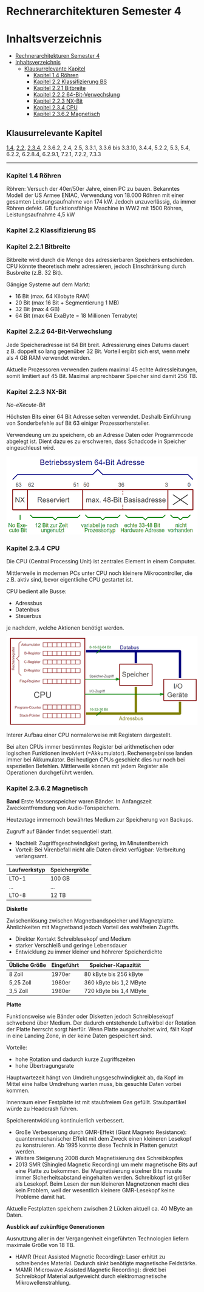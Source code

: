 
# Rechnerarchitekturen Semester 4

# Inhaltsverzeichnis

- [Rechnerarchitekturen Semester 4](#rechnerarchitekturen-semester-4)
- [Inhaltsverzeichnis](#inhaltsverzeichnis)
  - [Klausurrelevante Kapitel](#klausurrelevante-kapitel)
    - [Kapitel 1.4 Röhren](#kapitel-14-röhren)
    - [Kapitel 2.2 Klassifizierung BS](#kapitel-22-klassifizierung-bs)
    - [Kapitel 2.2.1 Bitbreite](#kapitel-221-bitbreite)
    - [Kapitel 2.2.2 64-Bit-Verwechslung](#kapitel-222-64-bit-verwechslung)
    - [Kapitel 2.2.3 NX-Bit](#kapitel-223-nx-bit)
    - [Kapitel 2.3.4 CPU](#kapitel-234-cpu)
    - [Kapitel 2.3.6.2 Magnetisch](#kapitel-2362-magnetisch)

## Klausurrelevante Kapitel

[1.4](#Kapitel1.4Röhren), [2.2](#Kapitel2.2KlassifizierungBS), [2.3.4](#Kapitel2.3.4CPU), 2.3.6.2, 2.4, 2.5, 3.3.1, 3.3.6 bis 3.3.10, 3.4.4,
5.2.2, 5.3, 5.4, 6.2.2, 6.2.8.4, 6.2.9.1, 7.2.1, 7.2.2, 7.3.3

---

### Kapitel 1.4 Röhren

Röhren: Versuch der 40er/50er Jahre, einen PC zu bauen. Bekanntes Modell der US Armee ENIAC, Verwendung von 18.000 Röhren mit einer gesamten Leistungsaufnahme von 174 kW. Jedoch unzuverlässig, da immer Röhren defekt.
GB funktionsfähige Maschine in WW2 mit 1500 Röhren, Leistungsaufnahme 4,5 kW

### Kapitel 2.2 Klassifizierung BS

### Kapitel 2.2.1 Bitbreite

Bitbreite wird durch die Menge des adressierbaren Speichers entschieden.
CPU könnte theoretisch mehr adressieren, jedoch EInschränkung durch Busbreite (z.B. 32 Bit).

Gängige Systeme auf dem Markt:

- 16 Bit (max. 64 Kilobyte RAM)
- 20 Bit (max 16 Bit + Segmentierung 1 MB)
- 32 Bit (max 4 GB)
- 64 Bit (max 64 ExaByte = 18 Millionen Terrabyte)

### Kapitel 2.2.2 64-Bit-Verwechslung

Jede Speicheradresse ist 64 Bit breit. Adressierung eines Datums dauert z.B. doppelt so lang gegenüber 32 Bit.
Vorteil ergibt sich erst, wenn mehr als 4 GB RAM verwendet werden.

Aktuelle Prozessoren verwenden zudem maximal 45 echte Adressleitungen, somit limitiert auf 45 Bit. Maximal anprechbarer Speicher sind damit 256 TB.

### Kapitel 2.2.3 NX-Bit

*No-eXecute-Bit*

Höchsten Bits einer 64 Bit Adresse selten verwendet. Deshalb Einführung von Sonderbefehle auf Bit 63 einiger Prozessorhersteller.

Verwendeung um zu speichern, ob an Adresse Daten oder Programmcode abgelegt ist. Dient dazu es zu erschweren, dass Schadcode in Speicher eingeschleust wird.

![64-Bit-Adresse](img/bs-44-bit.PNG)

### Kapitel 2.3.4 CPU

Die CPU (Central Processing Unit) ist zentrales Element in einem Computer. 

Mittlerweile in modernen PCs unter CPU noch kleinere Mikrocontroller, die z.B. aktiv sind, bevor eigentliche CPU gestartet ist.

CPU bedient alle Busse:

- Adressbus
- Datenbus
- Steuerbus

je nachdem, welche Aktionen benötigt werden.

![CPU Aufbau](img/cpu.PNG)

Interer Aufbau einer CPU normalerweise mit Registern dargestellt.

Bei alten CPUs immer bestimmtes Register bei arithmetischen oder logischen Funktionen involviert (=Akkumulator). Rechenergebnisse landen immer bei Akkumulator. Bei heutigen CPUs geschieht dies nur noch bei sspeziellen Befehlen.
Mittlerweile können mit jedem Register alle Operationen durchgeführt werden.

### Kapitel 2.3.6.2 Magnetisch
**Band**
Erste Massenspeicher waren Bänder. In Anfangszeit Zweckentfremdung von Audio-Tonspeichern.

Heutzutage immernoch bewährtes Medium zur Speicherung von Backups. 

Zugruff auf Bänder findet sequentiell statt.

- Nachteil: Zugriffsgeschwindigkeit gering, im Minutentbereich
- Vorteil: Bei Virenbefall nicht alle Daten direkt verfügbar: Verbreitung verlangsamt.

| Laufwerkstyp | Speichergröße |
| ------ | ------ |
|LTO-1 | 100 GB |
| ... | ... |
|LTO-8 | 12 TB |

**Diskette**

Zwischenlösung zwischen Magnetbandspeicher und Magnetplatte. Ähnlichkeiten mit Magnetband jedoch Vorteil des wahlfreien Zugriffs.

- Direkter Kontakt Schreiblesekopf und Medium
- starker Verschleiß und geringe Lebensdauer
- Entwicklung zu immer kleiner und höhrerer Speicherdichte

| Übliche Größe | Eingeführt | Speicher-Kapazität|
| --- | --- | --- |
| 8 Zoll | 1970er | 80 kByte bis 256 kByte |
| 5,25 Zoll | 1980er | 360 kByte bis 1,2 MByte |
| 3,5 Zoll | 1980er | 720 kByte bis 1,4 MByte |

**Platte**

Funktionsweise wie Bänder oder Disketten jedoch Schreiblesekopf schwebend über Medium. Der dadurch entstehende Luftwirbel der Rotation der Platte herrscht sorgt hierfür. Wenn Platte ausgeschaltet wird, fällt Kopf in eine Landing Zone, in der keine Daten gespeichert sind.

Vorteile:

- hohe Rotation und dadurch kurze Zugriffszeiten
- hohe Übertragungsrate

Hauptwartezeit hängt von Umdrehungsgeschwindigkeit ab, da Kopf im Mittel eine halbe Umdrehung warten muss, bis gesuchte Daten vorbei kommen.

Innenraum einer Festplatte ist mit staubfreiem Gas gefüllt. Staubpartikel würde zu Headcrash führen.

Speicherentwicklung kontinuierlich verbessert.

- Große Verbesserung durch GMR-Effekt (Giant Magneto Resistance): quantenmechanischer Effekt mit dem Zweck einen kleineren Lesekopf zu konstruieren. Ab 1995 konnte diese Technik in Platten genutzt werden.
- Weitere Steigerung 2008 durch Magnetisierung des Schreibkopfes
- 2013 SMR (Shingled Magnetic Recording) um mehr magnetische Bits auf eine Platte zu bekommen. Bei Magnetisierung eizelner Bits musste immer SIcherheitsabstand eingehalten werden. Schreibkopf ist größer als Lesekopf. Beim Lesen der nun kleineren Magnetzonen macht dies kein Problem, weil der wesentlich kleinere GMR-Lesekopf keine Probleme damit hat.

Aktuelle Festplatten speichern zwischen 2 Lücken aktuell ca. 40 MByte an Daten.

**Ausblick auf zukünftige Generationen**

Ausnutzung aller in der Vergangenheit eingeführten Technologien liefern maximale Größe von 18 TB.

- HAMR (Heat Assisted Magnetic Recording): Laser erhitzt zu schreibendes Material. Dadurch sinkt benötigte magnetische Feldstärke.
- MAMR (Microwave Assisted Magnetic Recording): direkt bei Schreibkopf Material aufgeweicht durch elektromagnetische Mikrowellenstrahlung.